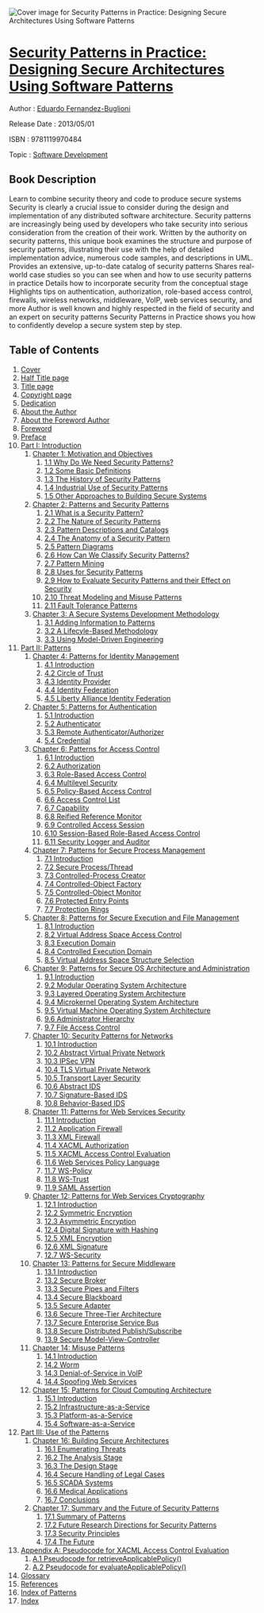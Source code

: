 ![Cover image for Security Patterns in Practice: Designing Secure Architectures Using Software Patterns](https://imgdetail.ebookreading.net/cover/cover/software_development/EB9781119970484.jpg)

[Security Patterns in Practice: Designing Secure Architectures Using Software Patterns](https://ebookreading.net/view/book/Security+Patterns+in+Practice%3A+Designing+Secure+Architectures+Using+Software+Patterns-EB9781119970484_1.html "Security Patterns in Practice: Designing Secure Architectures Using Software Patterns")
====================================================================================================================

Author : [Eduardo Fernandez-Buglioni](https://ebookreading.net/search/author/Eduardo+Fernandez-Buglioni)

Release Date : 2013/05/01

ISBN : 9781119970484

Topic : [Software Development](https://ebookreading.net/search/category/software-development)

Book Description
-----------------

Learn to combine security theory and code to produce secure systems
Security is clearly a crucial issue to consider during the design and implementation of any distributed software architecture. Security patterns are increasingly being used by developers who take security into serious consideration from the creation of their work. Written by the authority on security patterns, this unique book examines the structure and purpose of security patterns, illustrating their use with the help of detailed implementation advice, numerous code samples, and descriptions in UML.
Provides an extensive, up-to-date catalog of security patterns
Shares real-world case studies so you can see when and how to use security patterns in practice
Details how to incorporate security from the conceptual stage
Highlights tips on authentication, authorization, role-based access control, firewalls, wireless networks, middleware, VoIP, web services security, and more
Author is well known and highly respected in the field of security and an expert on security patterns
Security Patterns in Practice shows you how to confidently develop a secure system step by step.
              
Table of Contents
-----------------

1. [Cover](https://ebookreading.net/view/book/Security+Patterns+in+Practice%3A+Designing+Secure+Architectures+Using+Software+Patterns-EB9781119970484_0.html)
1. [Half Title page](https://ebookreading.net/view/book/Security+Patterns+in+Practice%3A+Designing+Secure+Architectures+Using+Software+Patterns-EB9781119970484_0.html)
1. [Title page](https://ebookreading.net/view/book/Security+Patterns+in+Practice%3A+Designing+Secure+Architectures+Using+Software+Patterns-EB9781119970484_0.html)
1. [Copyright page](https://ebookreading.net/view/book/Security+Patterns+in+Practice%3A+Designing+Secure+Architectures+Using+Software+Patterns-EB9781119970484_0.html)
1. [Dedication](https://ebookreading.net/view/book/Security+Patterns+in+Practice%3A+Designing+Secure+Architectures+Using+Software+Patterns-EB9781119970484_0.html)
1. [About the Author](https://ebookreading.net/view/book/Security+Patterns+in+Practice%3A+Designing+Secure+Architectures+Using+Software+Patterns-EB9781119970484_0.html)
1. [About the Foreword Author](https://ebookreading.net/view/book/Security+Patterns+in+Practice%3A+Designing+Secure+Architectures+Using+Software+Patterns-EB9781119970484_0.html)
1. [Foreword](https://ebookreading.net/view/book/Security+Patterns+in+Practice%3A+Designing+Secure+Architectures+Using+Software+Patterns-EB9781119970484_0.html)
1. [Preface](https://ebookreading.net/view/book/Security+Patterns+in+Practice%3A+Designing+Secure+Architectures+Using+Software+Patterns-EB9781119970484_0.html)
1. [Part I: Introduction](https://ebookreading.net/view/book/Security+Patterns+in+Practice%3A+Designing+Secure+Architectures+Using+Software+Patterns-EB9781119970484_0.html)
    1. [Chapter 1: Motivation and Objectives](https://ebookreading.net/view/book/Security+Patterns+in+Practice%3A+Designing+Secure+Architectures+Using+Software+Patterns-EB9781119970484_0.html)
        1. [1.1 Why Do We Need Security Patterns?](https://ebookreading.net/view/book/Security+Patterns+in+Practice%3A+Designing+Secure+Architectures+Using+Software+Patterns-EB9781119970484_0.html#c1-s1)
        1. [1.2 Some Basic Definitions](https://ebookreading.net/view/book/Security+Patterns+in+Practice%3A+Designing+Secure+Architectures+Using+Software+Patterns-EB9781119970484_0.html#c1-s2)
        1. [1.3 The History of Security Patterns](https://ebookreading.net/view/book/Security+Patterns+in+Practice%3A+Designing+Secure+Architectures+Using+Software+Patterns-EB9781119970484_0.html#c1-s3)
        1. [1.4 Industrial Use of Security Patterns](https://ebookreading.net/view/book/Security+Patterns+in+Practice%3A+Designing+Secure+Architectures+Using+Software+Patterns-EB9781119970484_0.html#c1-s4)
        1. [1.5 Other Approaches to Building Secure Systems](https://ebookreading.net/view/book/Security+Patterns+in+Practice%3A+Designing+Secure+Architectures+Using+Software+Patterns-EB9781119970484_0.html#c1-s5)
    1. [Chapter 2: Patterns and Security Patterns](https://ebookreading.net/view/book/Security+Patterns+in+Practice%3A+Designing+Secure+Architectures+Using+Software+Patterns-EB9781119970484_0.html)
        1. [2.1 What is a Security Pattern?](https://ebookreading.net/view/book/Security+Patterns+in+Practice%3A+Designing+Secure+Architectures+Using+Software+Patterns-EB9781119970484_0.html#c2-s1)
        1. [2.2 The Nature of Security Patterns](https://ebookreading.net/view/book/Security+Patterns+in+Practice%3A+Designing+Secure+Architectures+Using+Software+Patterns-EB9781119970484_0.html#c2-s2)
        1. [2.3 Pattern Descriptions and Catalogs](https://ebookreading.net/view/book/Security+Patterns+in+Practice%3A+Designing+Secure+Architectures+Using+Software+Patterns-EB9781119970484_0.html#c2-s3)
        1. [2.4 The Anatomy of a Security Pattern](https://ebookreading.net/view/book/Security+Patterns+in+Practice%3A+Designing+Secure+Architectures+Using+Software+Patterns-EB9781119970484_0.html#c2-s4)
        1. [2.5 Pattern Diagrams](https://ebookreading.net/view/book/Security+Patterns+in+Practice%3A+Designing+Secure+Architectures+Using+Software+Patterns-EB9781119970484_0.html#c2-s5)
        1. [2.6 How Can We Classify Security Patterns?](https://ebookreading.net/view/book/Security+Patterns+in+Practice%3A+Designing+Secure+Architectures+Using+Software+Patterns-EB9781119970484_0.html#c2-s6)
        1. [2.7 Pattern Mining](https://ebookreading.net/view/book/Security+Patterns+in+Practice%3A+Designing+Secure+Architectures+Using+Software+Patterns-EB9781119970484_0.html#c2-s7)
        1. [2.8 Uses for Security Patterns](https://ebookreading.net/view/book/Security+Patterns+in+Practice%3A+Designing+Secure+Architectures+Using+Software+Patterns-EB9781119970484_0.html#c2-s8)
        1. [2.9 How to Evaluate Security Patterns and their Effect on Security](https://ebookreading.net/view/book/Security+Patterns+in+Practice%3A+Designing+Secure+Architectures+Using+Software+Patterns-EB9781119970484_0.html#c2-s9)
        1. [2.10 Threat Modeling and Misuse Patterns](https://ebookreading.net/view/book/Security+Patterns+in+Practice%3A+Designing+Secure+Architectures+Using+Software+Patterns-EB9781119970484_0.html#c2-s10)
        1. [2.11 Fault Tolerance Patterns](https://ebookreading.net/view/book/Security+Patterns+in+Practice%3A+Designing+Secure+Architectures+Using+Software+Patterns-EB9781119970484_0.html#c2-s11)
    1. [Chapter 3: A Secure Systems Development Methodology](https://ebookreading.net/view/book/Security+Patterns+in+Practice%3A+Designing+Secure+Architectures+Using+Software+Patterns-EB9781119970484_0.html)
        1. [3.1 Adding Information to Patterns](https://ebookreading.net/view/book/Security+Patterns+in+Practice%3A+Designing+Secure+Architectures+Using+Software+Patterns-EB9781119970484_0.html#c3-s1)
        1. [3.2 A Lifecyle-Based Methodology](https://ebookreading.net/view/book/Security+Patterns+in+Practice%3A+Designing+Secure+Architectures+Using+Software+Patterns-EB9781119970484_0.html#c3-s2)
        1. [3.3 Using Model-Driven Engineering](https://ebookreading.net/view/book/Security+Patterns+in+Practice%3A+Designing+Secure+Architectures+Using+Software+Patterns-EB9781119970484_0.html#c3-s3)
1. [Part II: Patterns](https://ebookreading.net/view/book/Security+Patterns+in+Practice%3A+Designing+Secure+Architectures+Using+Software+Patterns-EB9781119970484_0.html)
    1. [Chapter 4: Patterns for Identity Management](https://ebookreading.net/view/book/Security+Patterns+in+Practice%3A+Designing+Secure+Architectures+Using+Software+Patterns-EB9781119970484_0.html)
        1. [4.1 Introduction](https://ebookreading.net/view/book/Security+Patterns+in+Practice%3A+Designing+Secure+Architectures+Using+Software+Patterns-EB9781119970484_0.html#c4-s1)
        1. [4.2 Circle of Trust](https://ebookreading.net/view/book/Security+Patterns+in+Practice%3A+Designing+Secure+Architectures+Using+Software+Patterns-EB9781119970484_0.html#c4-s2)
        1. [4.3 Identity Provider](https://ebookreading.net/view/book/Security+Patterns+in+Practice%3A+Designing+Secure+Architectures+Using+Software+Patterns-EB9781119970484_0.html#c4-s3)
        1. [4.4 Identity Federation](https://ebookreading.net/view/book/Security+Patterns+in+Practice%3A+Designing+Secure+Architectures+Using+Software+Patterns-EB9781119970484_0.html#c4-s4)
        1. [4.5 Liberty Alliance Identity Federation](https://ebookreading.net/view/book/Security+Patterns+in+Practice%3A+Designing+Secure+Architectures+Using+Software+Patterns-EB9781119970484_0.html#c4-s5)
    1. [Chapter 5: Patterns for Authentication](https://ebookreading.net/view/book/Security+Patterns+in+Practice%3A+Designing+Secure+Architectures+Using+Software+Patterns-EB9781119970484_0.html)
        1. [5.1 Introduction](https://ebookreading.net/view/book/Security+Patterns+in+Practice%3A+Designing+Secure+Architectures+Using+Software+Patterns-EB9781119970484_0.html#c5-s1)
        1. [5.2 Authenticator](https://ebookreading.net/view/book/Security+Patterns+in+Practice%3A+Designing+Secure+Architectures+Using+Software+Patterns-EB9781119970484_0.html#c5-s2)
        1. [5.3 Remote Authenticator/Authorizer](https://ebookreading.net/view/book/Security+Patterns+in+Practice%3A+Designing+Secure+Architectures+Using+Software+Patterns-EB9781119970484_0.html#c5-s3)
        1. [5.4 Credential](https://ebookreading.net/view/book/Security+Patterns+in+Practice%3A+Designing+Secure+Architectures+Using+Software+Patterns-EB9781119970484_0.html#c5-s4)
    1. [Chapter 6: Patterns for Access Control](https://ebookreading.net/view/book/Security+Patterns+in+Practice%3A+Designing+Secure+Architectures+Using+Software+Patterns-EB9781119970484_0.html)
        1. [6.1 Introduction](https://ebookreading.net/view/book/Security+Patterns+in+Practice%3A+Designing+Secure+Architectures+Using+Software+Patterns-EB9781119970484_0.html#c6-s1)
        1. [6.2 Authorization](https://ebookreading.net/view/book/Security+Patterns+in+Practice%3A+Designing+Secure+Architectures+Using+Software+Patterns-EB9781119970484_0.html#c6-s2)
        1. [6.3 Role-Based Access Control](https://ebookreading.net/view/book/Security+Patterns+in+Practice%3A+Designing+Secure+Architectures+Using+Software+Patterns-EB9781119970484_0.html#c6-s3)
        1. [6.4 Multilevel Security](https://ebookreading.net/view/book/Security+Patterns+in+Practice%3A+Designing+Secure+Architectures+Using+Software+Patterns-EB9781119970484_0.html#c6-s4)
        1. [6.5 Policy-Based Access Control](https://ebookreading.net/view/book/Security+Patterns+in+Practice%3A+Designing+Secure+Architectures+Using+Software+Patterns-EB9781119970484_0.html#c6-s5)
        1. [6.6 Access Control List](https://ebookreading.net/view/book/Security+Patterns+in+Practice%3A+Designing+Secure+Architectures+Using+Software+Patterns-EB9781119970484_0.html#c6-s6)
        1. [6.7 Capability](https://ebookreading.net/view/book/Security+Patterns+in+Practice%3A+Designing+Secure+Architectures+Using+Software+Patterns-EB9781119970484_0.html#c6-s7)
        1. [6.8 Reified Reference Monitor](https://ebookreading.net/view/book/Security+Patterns+in+Practice%3A+Designing+Secure+Architectures+Using+Software+Patterns-EB9781119970484_0.html#c6-s8)
        1. [6.9 Controlled Access Session](https://ebookreading.net/view/book/Security+Patterns+in+Practice%3A+Designing+Secure+Architectures+Using+Software+Patterns-EB9781119970484_0.html#c6-s9)
        1. [6.10 Session-Based Role-Based Access Control](https://ebookreading.net/view/book/Security+Patterns+in+Practice%3A+Designing+Secure+Architectures+Using+Software+Patterns-EB9781119970484_0.html#c6-s10)
        1. [6.11 Security Logger and Auditor](https://ebookreading.net/view/book/Security+Patterns+in+Practice%3A+Designing+Secure+Architectures+Using+Software+Patterns-EB9781119970484_0.html#c6-s11)
    1. [Chapter 7: Patterns for Secure Process Management](https://ebookreading.net/view/book/Security+Patterns+in+Practice%3A+Designing+Secure+Architectures+Using+Software+Patterns-EB9781119970484_0.html)
        1. [7.1 Introduction](https://ebookreading.net/view/book/Security+Patterns+in+Practice%3A+Designing+Secure+Architectures+Using+Software+Patterns-EB9781119970484_0.html#c7-s1)
        1. [7.2 Secure Process/Thread](https://ebookreading.net/view/book/Security+Patterns+in+Practice%3A+Designing+Secure+Architectures+Using+Software+Patterns-EB9781119970484_0.html#c7-s2)
        1. [7.3 Controlled-Process Creator](https://ebookreading.net/view/book/Security+Patterns+in+Practice%3A+Designing+Secure+Architectures+Using+Software+Patterns-EB9781119970484_0.html#c7-s3)
        1. [7.4 Controlled-Object Factory](https://ebookreading.net/view/book/Security+Patterns+in+Practice%3A+Designing+Secure+Architectures+Using+Software+Patterns-EB9781119970484_0.html#c7-s4)
        1. [7.5 Controlled-Object Monitor](https://ebookreading.net/view/book/Security+Patterns+in+Practice%3A+Designing+Secure+Architectures+Using+Software+Patterns-EB9781119970484_0.html#c7-s5)
        1. [7.6 Protected Entry Points](https://ebookreading.net/view/book/Security+Patterns+in+Practice%3A+Designing+Secure+Architectures+Using+Software+Patterns-EB9781119970484_0.html#c7-s6)
        1. [7.7 Protection Rings](https://ebookreading.net/view/book/Security+Patterns+in+Practice%3A+Designing+Secure+Architectures+Using+Software+Patterns-EB9781119970484_0.html#c7-s7)
    1. [Chapter 8: Patterns for Secure Execution and File Management](https://ebookreading.net/view/book/Security+Patterns+in+Practice%3A+Designing+Secure+Architectures+Using+Software+Patterns-EB9781119970484_0.html)
        1. [8.1 Introduction](https://ebookreading.net/view/book/Security+Patterns+in+Practice%3A+Designing+Secure+Architectures+Using+Software+Patterns-EB9781119970484_0.html#c8-s1)
        1. [8.2 Virtual Address Space Access Control](https://ebookreading.net/view/book/Security+Patterns+in+Practice%3A+Designing+Secure+Architectures+Using+Software+Patterns-EB9781119970484_0.html#c8-s2)
        1. [8.3 Execution Domain](https://ebookreading.net/view/book/Security+Patterns+in+Practice%3A+Designing+Secure+Architectures+Using+Software+Patterns-EB9781119970484_0.html#c8-s3)
        1. [8.4 Controlled Execution Domain](https://ebookreading.net/view/book/Security+Patterns+in+Practice%3A+Designing+Secure+Architectures+Using+Software+Patterns-EB9781119970484_0.html#c8-s4)
        1. [8.5 Virtual Address Space Structure Selection](https://ebookreading.net/view/book/Security+Patterns+in+Practice%3A+Designing+Secure+Architectures+Using+Software+Patterns-EB9781119970484_0.html#c8-s5)
    1. [Chapter 9: Patterns for Secure OS Architecture and Administration](https://ebookreading.net/view/book/Security+Patterns+in+Practice%3A+Designing+Secure+Architectures+Using+Software+Patterns-EB9781119970484_0.html)
        1. [9.1 Introduction](https://ebookreading.net/view/book/Security+Patterns+in+Practice%3A+Designing+Secure+Architectures+Using+Software+Patterns-EB9781119970484_0.html#c9-s1)
        1. [9.2 Modular Operating System Architecture](https://ebookreading.net/view/book/Security+Patterns+in+Practice%3A+Designing+Secure+Architectures+Using+Software+Patterns-EB9781119970484_0.html#c9-s2)
        1. [9.3 Layered Operating System Architecture](https://ebookreading.net/view/book/Security+Patterns+in+Practice%3A+Designing+Secure+Architectures+Using+Software+Patterns-EB9781119970484_0.html#c9-s3)
        1. [9.4 Microkernel Operating System Architecture](https://ebookreading.net/view/book/Security+Patterns+in+Practice%3A+Designing+Secure+Architectures+Using+Software+Patterns-EB9781119970484_0.html#c9-s4)
        1. [9.5 Virtual Machine Operating System Architecture](https://ebookreading.net/view/book/Security+Patterns+in+Practice%3A+Designing+Secure+Architectures+Using+Software+Patterns-EB9781119970484_0.html#c9-s5)
        1. [9.6 Administrator Hierarchy](https://ebookreading.net/view/book/Security+Patterns+in+Practice%3A+Designing+Secure+Architectures+Using+Software+Patterns-EB9781119970484_0.html#c9-s6)
        1. [9.7 File Access Control](https://ebookreading.net/view/book/Security+Patterns+in+Practice%3A+Designing+Secure+Architectures+Using+Software+Patterns-EB9781119970484_0.html#c9-s7)
    1. [Chapter 10: Security Patterns for Networks](https://ebookreading.net/view/book/Security+Patterns+in+Practice%3A+Designing+Secure+Architectures+Using+Software+Patterns-EB9781119970484_0.html)
        1. [10.1 Introduction](https://ebookreading.net/view/book/Security+Patterns+in+Practice%3A+Designing+Secure+Architectures+Using+Software+Patterns-EB9781119970484_0.html#c10-s1)
        1. [10.2 Abstract Virtual Private Network](https://ebookreading.net/view/book/Security+Patterns+in+Practice%3A+Designing+Secure+Architectures+Using+Software+Patterns-EB9781119970484_0.html#c10-s2)
        1. [10.3 IPSec VPN](https://ebookreading.net/view/book/Security+Patterns+in+Practice%3A+Designing+Secure+Architectures+Using+Software+Patterns-EB9781119970484_0.html#c10-s3)
        1. [10.4 TLS Virtual Private Network](https://ebookreading.net/view/book/Security+Patterns+in+Practice%3A+Designing+Secure+Architectures+Using+Software+Patterns-EB9781119970484_0.html#c10-s4)
        1. [10.5 Transport Layer Security](https://ebookreading.net/view/book/Security+Patterns+in+Practice%3A+Designing+Secure+Architectures+Using+Software+Patterns-EB9781119970484_0.html#c10-s5)
        1. [10.6 Abstract IDS](https://ebookreading.net/view/book/Security+Patterns+in+Practice%3A+Designing+Secure+Architectures+Using+Software+Patterns-EB9781119970484_0.html#c10-s6)
        1. [10.7 Signature-Based IDS](https://ebookreading.net/view/book/Security+Patterns+in+Practice%3A+Designing+Secure+Architectures+Using+Software+Patterns-EB9781119970484_0.html#c10-s7)
        1. [10.8 Behavior-Based IDS](https://ebookreading.net/view/book/Security+Patterns+in+Practice%3A+Designing+Secure+Architectures+Using+Software+Patterns-EB9781119970484_0.html#c10-s8)
    1. [Chapter 11: Patterns for Web Services Security](https://ebookreading.net/view/book/Security+Patterns+in+Practice%3A+Designing+Secure+Architectures+Using+Software+Patterns-EB9781119970484_0.html)
        1. [11.1 Introduction](https://ebookreading.net/view/book/Security+Patterns+in+Practice%3A+Designing+Secure+Architectures+Using+Software+Patterns-EB9781119970484_0.html#c11-s1)
        1. [11.2 Application Firewall](https://ebookreading.net/view/book/Security+Patterns+in+Practice%3A+Designing+Secure+Architectures+Using+Software+Patterns-EB9781119970484_0.html#c11-s2)
        1. [11.3 XML Firewall](https://ebookreading.net/view/book/Security+Patterns+in+Practice%3A+Designing+Secure+Architectures+Using+Software+Patterns-EB9781119970484_0.html#c11-s3)
        1. [11.4 XACML Authorization](https://ebookreading.net/view/book/Security+Patterns+in+Practice%3A+Designing+Secure+Architectures+Using+Software+Patterns-EB9781119970484_0.html#c11-s4)
        1. [11.5 XACML Access Control Evaluation](https://ebookreading.net/view/book/Security+Patterns+in+Practice%3A+Designing+Secure+Architectures+Using+Software+Patterns-EB9781119970484_0.html#c11-s5)
        1. [11.6 Web Services Policy Language](https://ebookreading.net/view/book/Security+Patterns+in+Practice%3A+Designing+Secure+Architectures+Using+Software+Patterns-EB9781119970484_0.html#c11-s6)
        1. [11.7 WS-Policy](https://ebookreading.net/view/book/Security+Patterns+in+Practice%3A+Designing+Secure+Architectures+Using+Software+Patterns-EB9781119970484_0.html#c11-s7)
        1. [11.8 WS-Trust](https://ebookreading.net/view/book/Security+Patterns+in+Practice%3A+Designing+Secure+Architectures+Using+Software+Patterns-EB9781119970484_0.html#c11-s8)
        1. [11.9 SAML Assertion](https://ebookreading.net/view/book/Security+Patterns+in+Practice%3A+Designing+Secure+Architectures+Using+Software+Patterns-EB9781119970484_0.html#c11-s9)
    1. [Chapter 12: Patterns for Web Services Cryptography](https://ebookreading.net/view/book/Security+Patterns+in+Practice%3A+Designing+Secure+Architectures+Using+Software+Patterns-EB9781119970484_0.html)
        1. [12.1 Introduction](https://ebookreading.net/view/book/Security+Patterns+in+Practice%3A+Designing+Secure+Architectures+Using+Software+Patterns-EB9781119970484_0.html#c12-s1)
        1. [12.2 Symmetric Encryption](https://ebookreading.net/view/book/Security+Patterns+in+Practice%3A+Designing+Secure+Architectures+Using+Software+Patterns-EB9781119970484_0.html#c12-s2)
        1. [12.3 Asymmetric Encryption](https://ebookreading.net/view/book/Security+Patterns+in+Practice%3A+Designing+Secure+Architectures+Using+Software+Patterns-EB9781119970484_0.html#c12-s3)
        1. [12.4 Digital Signature with Hashing](https://ebookreading.net/view/book/Security+Patterns+in+Practice%3A+Designing+Secure+Architectures+Using+Software+Patterns-EB9781119970484_0.html#c12-s4)
        1. [12.5 XML Encryption](https://ebookreading.net/view/book/Security+Patterns+in+Practice%3A+Designing+Secure+Architectures+Using+Software+Patterns-EB9781119970484_0.html#c12-s5)
        1. [12.6 XML Signature](https://ebookreading.net/view/book/Security+Patterns+in+Practice%3A+Designing+Secure+Architectures+Using+Software+Patterns-EB9781119970484_0.html#c12-s6)
        1. [12.7 WS-Security](https://ebookreading.net/view/book/Security+Patterns+in+Practice%3A+Designing+Secure+Architectures+Using+Software+Patterns-EB9781119970484_0.html#c12-s7)
    1. [Chapter 13: Patterns for Secure Middleware](https://ebookreading.net/view/book/Security+Patterns+in+Practice%3A+Designing+Secure+Architectures+Using+Software+Patterns-EB9781119970484_0.html)
        1. [13.1 Introduction](https://ebookreading.net/view/book/Security+Patterns+in+Practice%3A+Designing+Secure+Architectures+Using+Software+Patterns-EB9781119970484_0.html#c13-s1)
        1. [13.2 Secure Broker](https://ebookreading.net/view/book/Security+Patterns+in+Practice%3A+Designing+Secure+Architectures+Using+Software+Patterns-EB9781119970484_0.html#c13-s2)
        1. [13.3 Secure Pipes and Filters](https://ebookreading.net/view/book/Security+Patterns+in+Practice%3A+Designing+Secure+Architectures+Using+Software+Patterns-EB9781119970484_0.html#c13-s3)
        1. [13.4 Secure Blackboard](https://ebookreading.net/view/book/Security+Patterns+in+Practice%3A+Designing+Secure+Architectures+Using+Software+Patterns-EB9781119970484_0.html#c13-s4)
        1. [13.5 Secure Adapter](https://ebookreading.net/view/book/Security+Patterns+in+Practice%3A+Designing+Secure+Architectures+Using+Software+Patterns-EB9781119970484_0.html#c13-s5)
        1. [13.6 Secure Three-Tier Architecture](https://ebookreading.net/view/book/Security+Patterns+in+Practice%3A+Designing+Secure+Architectures+Using+Software+Patterns-EB9781119970484_0.html#c13-s6)
        1. [13.7 Secure Enterprise Service Bus](https://ebookreading.net/view/book/Security+Patterns+in+Practice%3A+Designing+Secure+Architectures+Using+Software+Patterns-EB9781119970484_0.html#c13-s7)
        1. [13.8 Secure Distributed Publish/Subscribe](https://ebookreading.net/view/book/Security+Patterns+in+Practice%3A+Designing+Secure+Architectures+Using+Software+Patterns-EB9781119970484_0.html#c13-s8)
        1. [13.9 Secure Model-View-Controller](https://ebookreading.net/view/book/Security+Patterns+in+Practice%3A+Designing+Secure+Architectures+Using+Software+Patterns-EB9781119970484_0.html#c13-s9)
    1. [Chapter 14: Misuse Patterns](https://ebookreading.net/view/book/Security+Patterns+in+Practice%3A+Designing+Secure+Architectures+Using+Software+Patterns-EB9781119970484_0.html)
        1. [14.1 Introduction](https://ebookreading.net/view/book/Security+Patterns+in+Practice%3A+Designing+Secure+Architectures+Using+Software+Patterns-EB9781119970484_0.html#c14-s1)
        1. [14.2 Worm](https://ebookreading.net/view/book/Security+Patterns+in+Practice%3A+Designing+Secure+Architectures+Using+Software+Patterns-EB9781119970484_0.html#c14-s2)
        1. [14.3 Denial-of-Service in VoIP](https://ebookreading.net/view/book/Security+Patterns+in+Practice%3A+Designing+Secure+Architectures+Using+Software+Patterns-EB9781119970484_0.html#c14-s3)
        1. [14.4 Spoofing Web Services](https://ebookreading.net/view/book/Security+Patterns+in+Practice%3A+Designing+Secure+Architectures+Using+Software+Patterns-EB9781119970484_0.html#c14-s4)
    1. [Chapter 15: Patterns for Cloud Computing Architecture](https://ebookreading.net/view/book/Security+Patterns+in+Practice%3A+Designing+Secure+Architectures+Using+Software+Patterns-EB9781119970484_0.html)
        1. [15.1 Introduction](https://ebookreading.net/view/book/Security+Patterns+in+Practice%3A+Designing+Secure+Architectures+Using+Software+Patterns-EB9781119970484_0.html#c15-s1)
        1. [15.2 Infrastructure-as-a-Service](https://ebookreading.net/view/book/Security+Patterns+in+Practice%3A+Designing+Secure+Architectures+Using+Software+Patterns-EB9781119970484_0.html#c15-s2)
        1. [15.3 Platform-as-a-Service](https://ebookreading.net/view/book/Security+Patterns+in+Practice%3A+Designing+Secure+Architectures+Using+Software+Patterns-EB9781119970484_0.html#c15-s3)
        1. [15.4 Software-as-a-Service](https://ebookreading.net/view/book/Security+Patterns+in+Practice%3A+Designing+Secure+Architectures+Using+Software+Patterns-EB9781119970484_0.html#c15-s4)
1. [Part III: Use of the Patterns](https://ebookreading.net/view/book/Security+Patterns+in+Practice%3A+Designing+Secure+Architectures+Using+Software+Patterns-EB9781119970484_0.html)
    1. [Chapter 16: Building Secure Architectures](https://ebookreading.net/view/book/Security+Patterns+in+Practice%3A+Designing+Secure+Architectures+Using+Software+Patterns-EB9781119970484_0.html)
        1. [16.1 Enumerating Threats](https://ebookreading.net/view/book/Security+Patterns+in+Practice%3A+Designing+Secure+Architectures+Using+Software+Patterns-EB9781119970484_0.html#c16-s1)
        1. [16.2 The Analysis Stage](https://ebookreading.net/view/book/Security+Patterns+in+Practice%3A+Designing+Secure+Architectures+Using+Software+Patterns-EB9781119970484_0.html#c16-s2)
        1. [16.3 The Design Stage](https://ebookreading.net/view/book/Security+Patterns+in+Practice%3A+Designing+Secure+Architectures+Using+Software+Patterns-EB9781119970484_0.html#c16-s3)
        1. [16.4 Secure Handling of Legal Cases](https://ebookreading.net/view/book/Security+Patterns+in+Practice%3A+Designing+Secure+Architectures+Using+Software+Patterns-EB9781119970484_0.html#c16-s4)
        1. [16.5 SCADA Systems](https://ebookreading.net/view/book/Security+Patterns+in+Practice%3A+Designing+Secure+Architectures+Using+Software+Patterns-EB9781119970484_0.html#c16-s5)
        1. [16.6 Medical Applications](https://ebookreading.net/view/book/Security+Patterns+in+Practice%3A+Designing+Secure+Architectures+Using+Software+Patterns-EB9781119970484_0.html#c16-s6)
        1. [16.7 Conclusions](https://ebookreading.net/view/book/Security+Patterns+in+Practice%3A+Designing+Secure+Architectures+Using+Software+Patterns-EB9781119970484_0.html#c16-s7)
    1. [Chapter 17: Summary and the Future of Security Patterns](https://ebookreading.net/view/book/Security+Patterns+in+Practice%3A+Designing+Secure+Architectures+Using+Software+Patterns-EB9781119970484_0.html)
        1. [17.1 Summary of Patterns](https://ebookreading.net/view/book/Security+Patterns+in+Practice%3A+Designing+Secure+Architectures+Using+Software+Patterns-EB9781119970484_0.html#c17-s1)
        1. [17.2 Future Research Directions for Security Patterns](https://ebookreading.net/view/book/Security+Patterns+in+Practice%3A+Designing+Secure+Architectures+Using+Software+Patterns-EB9781119970484_0.html#c17-s2)
        1. [17.3 Security Principles](https://ebookreading.net/view/book/Security+Patterns+in+Practice%3A+Designing+Secure+Architectures+Using+Software+Patterns-EB9781119970484_0.html#c17-s3)
        1. [17.4 The Future](https://ebookreading.net/view/book/Security+Patterns+in+Practice%3A+Designing+Secure+Architectures+Using+Software+Patterns-EB9781119970484_0.html#c17-s4)
1. [Appendix A: Pseudocode for XACML Access Control Evaluation](https://ebookreading.net/view/book/Security+Patterns+in+Practice%3A+Designing+Secure+Architectures+Using+Software+Patterns-EB9781119970484_0.html)
    1. [A.1 Pseudocode for retrieveApplicablePolicy()](https://ebookreading.net/view/book/Security+Patterns+in+Practice%3A+Designing+Secure+Architectures+Using+Software+Patterns-EB9781119970484_0.html#appA-s1)
    1. [A.2 Pseudocode for evaluateApplicablePolicy()](https://ebookreading.net/view/book/Security+Patterns+in+Practice%3A+Designing+Secure+Architectures+Using+Software+Patterns-EB9781119970484_0.html#appA-s2)
1. [Glossary](https://ebookreading.net/view/book/Security+Patterns+in+Practice%3A+Designing+Secure+Architectures+Using+Software+Patterns-EB9781119970484_0.html)
1. [References](https://ebookreading.net/view/book/Security+Patterns+in+Practice%3A+Designing+Secure+Architectures+Using+Software+Patterns-EB9781119970484_0.html)
1. [Index of Patterns](https://ebookreading.net/view/book/Security+Patterns+in+Practice%3A+Designing+Secure+Architectures+Using+Software+Patterns-EB9781119970484_0.html)
1. [Index](https://ebookreading.net/view/book/Security+Patterns+in+Practice%3A+Designing+Secure+Architectures+Using+Software+Patterns-EB9781119970484_0.html)
